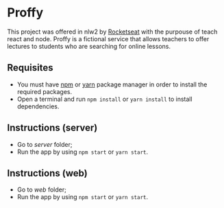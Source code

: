 # Proffy
This project was offered in nlw2 by [Rocketseat](https://rocketseat.com.br/) with the purpouse of teach react and node. Proffy is a fictional service that allows teachers to offer lectures to students who are searching for online lessons.

## Requisites
- You must have [npm](https://nodejs.org/en/) or [yarn](https://yarnpkg.com/) package manager in order to install the required packages. 
- Open a terminal and run `npm install` or `yarn install` to install dependencies.

## Instructions (server)
- Go to *server* folder;
- Run the app by using `npm start` or `yarn start`.

## Instructions (web)
- Go to *web* folder;
- Run the app by using `npm start` or `yarn start`.
